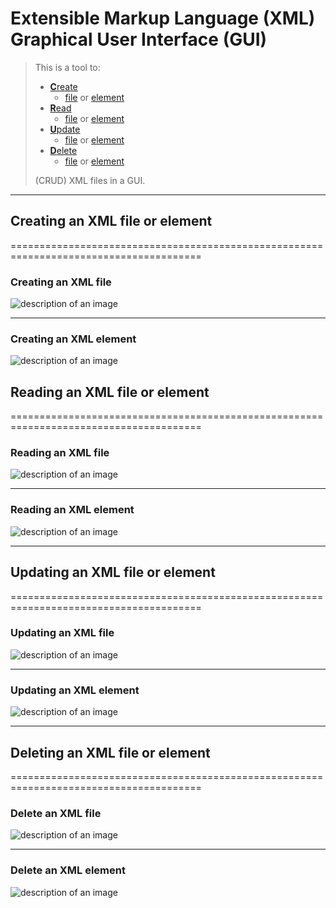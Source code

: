 # E**x**tensible **M**arkup **L**anguage (XML) **G**raphical **U**ser **I**nterface (GUI)

> This is a tool to:
>
> - [**C**reate](#create)
>   - [file](#create-f) or [element](#create-e)
> - [**R**ead](#read)
>   - [file](#read-f) or [element](#read-e)
> - [**U**pdate](#update)
>   - [file](#update-f) or [element](#update-e)
> - [**D**elete](#delete)
>   - [file](#delete-f) or [element](#delete-e)
>
> (CRUD) XML files in a GUI.

---

<a id="create"></a>

## Creating an XML file or element

=======================================================================================
<a id="create-f"></a>

### Creating an XML file

![description of an image](images/example.jpg)

---

<a id="create-e"></a>

### Creating an XML element

![description of an image](images/example.jpg)

<a id="read"></a>

## Reading an XML file or element

=======================================================================================
<a id="read-f"></a>

### Reading an XML file

![description of an image](images/example.jpg)

---

<a id="read-e"></a>

### Reading an XML element

![description of an image](images/example.jpg)

---

<a id="update"></a>

## Updating an XML file or element

=======================================================================================
<a id="update-f"></a>

### Updating an XML file

![description of an image](images/example.jpg)

---

<a id="update-e"></a>

### Updating an XML element

![description of an image](images/example.jpg)

---

<a id="delete"></a>

## Deleting an XML file or element

=======================================================================================
<a id="delete-f"></a>

### Delete an XML file

![description of an image](images/example.jpg)

---

<a id="delete-e"></a>

### Delete an XML element

![description of an image](images/example.jpg)
